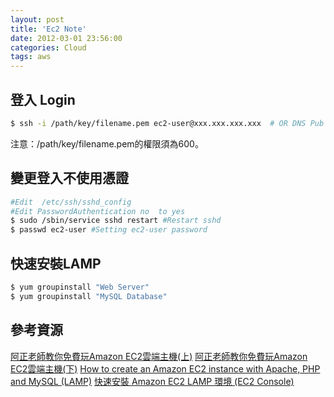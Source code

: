 ```yaml
---
layout: post
title: 'Ec2 Note'
date: 2012-03-01 23:56:00
categories: Cloud
tags: aws
---
```


登入 Login
----------

~~~bash
$ ssh -i /path/key/filename.pem ec2-user@xxx.xxx.xxx.xxx  # OR DNS Pub Url
~~~

注意：/path/key/filename.pem的權限須為600。

<!--more-->

變更登入不使用憑證
------------------

~~~bash
#Edit  /etc/ssh/sshd_config
#Edit PasswordAuthentication no  to yes
$ sudo /sbin/service sshd restart #Restart sshd
$ passwd ec2-user #Setting ec2-user password
~~~

快速安裝LAMP
------------

~~~bash
$ yum groupinstall "Web Server"
$ yum groupinstall "MySQL Database"
~~~

參考資源
--------
[阿正老師教你免費玩Amazon EC2雲端主機(上)](http://blog.soft.idv.tw/?p=823)
[阿正老師教你免費玩Amazon EC2雲端主機(下)](http://blog.soft.idv.tw/?p=824)
[How to create an Amazon EC2 instance with Apache, PHP and MySQL (LAMP)](http://www.robotmedia.net/2011/04/how-to-create-an-amazon-ec2-instance-with-apache-php-and-mysql-lamp/)
[快速安裝 Amazon EC2 LAMP 環境 (EC2 Console)](http://blog.wu-boy.com/2011/05/%E5%BF%AB%E9%80%9F%E5%AE%89%E8%A3%9D-amazon-ec2-lamp-%E7%92%B0%E5%A2%83-ec2-console/)
